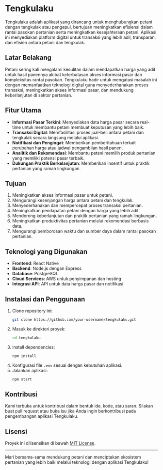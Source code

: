 # Tengkulaku

Tengkulaku adalah aplikasi yang dirancang untuk menghubungkan petani dengan tengkulak atau pengepul, bertujuan meningkatkan efisiensi dalam rantai pasokan pertanian serta meningkatkan kesejahteraan petani. Aplikasi ini menyediakan platform digital untuk transaksi yang lebih adil, transparan, dan efisien antara petani dan tengkulak.

## Latar Belakang
Petani sering kali mengalami kesulitan dalam mendapatkan harga yang adil untuk hasil panennya akibat keterbatasan akses informasi pasar dan kompleksitas rantai pasokan. Tengkulaku hadir untuk mengatasi masalah ini dengan memanfaatkan teknologi digital guna menyederhanakan proses transaksi, meningkatkan akses informasi pasar, dan mendukung keberlanjutan di sektor pertanian.

## Fitur Utama
- **Informasi Pasar Terkini**: Menyediakan data harga pasar secara real-time untuk membantu petani membuat keputusan yang lebih baik.
- **Transaksi Digital**: Memfasilitasi proses jual-beli antara petani dan tengkulak secara langsung melalui aplikasi.
- **Notifikasi dan Pengingat**: Memberikan pemberitahuan terkait perubahan harga atau jadwal pengambilan hasil panen.
- **Analitik dan Rekomendasi**: Membantu petani memilih produk pertanian yang memiliki potensi pasar terbaik.
- **Dukungan Praktik Berkelanjutan**: Memberikan insentif untuk praktik pertanian yang ramah lingkungan.

## Tujuan
1. Meningkatkan akses informasi pasar untuk petani.
2. Mengurangi kesenjangan harga antara petani dan tengkulak.
3. Menyederhanakan dan mempercepat proses transaksi pertanian.
4. Meningkatkan pendapatan petani dengan harga yang lebih adil.
5. Mendorong keberlanjutan dan praktik pertanian yang ramah lingkungan.
6. Meningkatkan produktivitas pertanian melalui rekomendasi berbasis data.
7. Mengurangi pemborosan waktu dan sumber daya dalam rantai pasokan pertanian.

## Teknologi yang Digunakan
- **Frontend**: React Native
- **Backend**: Node.js dengan Express
- **Database**: PostgreSQL
- **Cloud Services**: AWS untuk penyimpanan dan hosting
- **Integrasi API**: API untuk data harga pasar dan notifikasi

## Instalasi dan Penggunaan
1. Clone repository ini:
   ```bash
   git clone https://github.com/your-username/tengkulaku.git
   ```
2. Masuk ke direktori proyek:
   ```bash
   cd tengkulaku
   ```
3. Install dependencies:
   ```bash
   npm install
   ```
4. Konfigurasi file `.env` sesuai dengan kebutuhan aplikasi.
5. Jalankan aplikasi:
   ```bash
   npm start
   ```

## Kontribusi
Kami terbuka untuk kontribusi dalam bentuk ide, kode, atau saran. Silakan buat pull request atau buka isu jika Anda ingin berkontribusi pada pengembangan aplikasi Tengkulaku.

## Lisensi
Proyek ini dilisensikan di bawah [MIT License](LICENSE).

---

Mari bersama-sama mendukung petani dan menciptakan ekosistem pertanian yang lebih baik melalui teknologi dengan aplikasi Tengkulaku!
